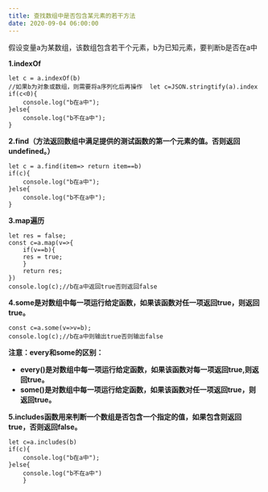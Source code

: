 ```yaml
---
title: 查找数组中是否包含某元素的若干方法
date: 2020-09-04 06:00:00 
---
```


假设变量a为某数组，该数组包含若干个元素，b为已知元素，要判断b是否在a中

**1.indexOf**

<!--more-->

```
let c = a.indexOf(b) 
//如果b为对象或数组，则需要将a序列化后再操作  let c=JSON.stringtify(a).index   
if(c<0){
    console.log("b在a中");
}else{
    console.log("b不在a中");
}
```

**2.find（方法返回数组中满足提供的测试函数的第一个元素的值。否则返回 undefined。）**

```
let c = a.find(item=> return item==b) 
if(c){    
    console.log("b在a中"); 
}else{    
    console.log("b不在a中"); 
}
```

**3.map遍历**

```
let res = false;
const c=a.map(v=>{
	if(v==b){
	res = true;
	}
	return res;
})
console.log(c);//b在a中返回true否则返回false
```

**4.some是对数组中每一项运行给定函数，如果该函数对任一项返回true，则返回true。**

```
const c=a.some(v=>v=b);
console.log(c);//b在a中则输出true否则输出false
```

**注意：every和some的区别：**

- **every()是对数组中每一项运行给定函数，如果该函数对每一项返回true,则返回true。**
- **some()是对数组中每一项运行给定函数，如果该函数对任一项返回true，则返回true。**

**5.includes函数用来判断一个数组是否包含一个指定的值，如果包含则返回true，否则返回false。**

```
let c=a.includes(b) 
if(c){    
	console.log("b在a中"); 
}else{
    console.log("b不在a中") 
    }
```